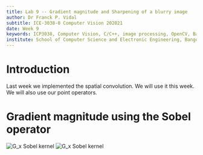 ```yaml
---
title: Lab 9 -- Gradient magnitude and Sharpening of a blurry image
author: Dr Franck P. Vidal
subtitle: ICE-3038-0 Computer Vision 202021
date: Week 9
keywords: ICP3038, Computer Vision, C/C++, image processing, OpenCV, Bangor University, School of Computer Science and Electronic Engineering
institute: School of Computer Science and Electronic Engineering, Bangor University
---
```


# Introduction

Last week we implemented the spatial convolution. We will use it this week. We will also use our point operators.

# Gradient magnitude using the Sobel operator

<img src="https://render.githubusercontent.com/render/math?math=\mathbf{G}_x = \left[\begin{array}{ccc}+1 & 0 & -1\\ +2 & 0 & -2\\ +1 & 0 & -1\\ \end{array}\right]" alt="G_x Sobel kernel" />

<img src="https://render.githubusercontent.com/render/math?math=\mathbf{G}_y = \left[\begin{array}{ccc}+1 & +2 & +1\\ 0 & 0 & 0\\ -1 & -2 & -1\\ \end{array}\right]" alt="G_x Sobel kernel" />
